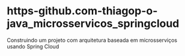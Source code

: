 # https-github.com-thiagop-o-java_microsservicos_springcloud
 Construindo um projeto com arquitetura baseada em microsserviços usando Spring Cloud
